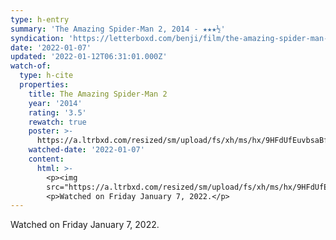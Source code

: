 ```yaml
---
type: h-entry
summary: 'The Amazing Spider-Man 2, 2014 - ★★★½'
syndication: 'https://letterboxd.com/benji/film/the-amazing-spider-man-2/1/'
date: '2022-01-07'
updated: '2022-01-12T06:31:01.000Z'
watch-of:
  type: h-cite
  properties:
    title: The Amazing Spider-Man 2
    year: '2014'
    rating: '3.5'
    rewatch: true
    poster: >-
      https://a.ltrbxd.com/resized/sm/upload/fs/xh/ms/hx/9HFdUfEuvbsaBfroPZNeDiA9W9-0-500-0-750-crop.jpg?k=9688987fe1
    watched-date: '2022-01-07'
    content:
      html: >-
        <p><img
        src="https://a.ltrbxd.com/resized/sm/upload/fs/xh/ms/hx/9HFdUfEuvbsaBfroPZNeDiA9W9-0-500-0-750-crop.jpg?k=9688987fe1"/></p>
        <p>Watched on Friday January 7, 2022.</p>
---
```

Watched on Friday January 7, 2022.

